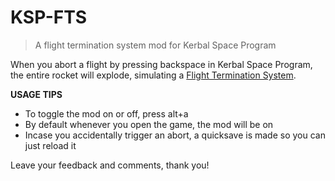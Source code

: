# KSP-FTS

>A flight termination system mod for Kerbal Space Program

When you abort a flight by pressing backspace in Kerbal Space Program, the entire rocket will explode, simulating a <a href="https://en.wikipedia.org/wiki/Range_safety" target="_blank">Flight Termination System</a>.

**USAGE TIPS**

- To toggle the mod on or off, press alt+a
- By default whenever you open the game, the mod will be on
- Incase you accidentally trigger an abort, a quicksave is made so you can just reload it

Leave your feedback and comments, thank you!